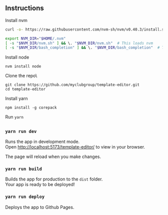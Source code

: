 ## Instructions

Install nvm
```sh
curl -o- https://raw.githubusercontent.com/nvm-sh/nvm/v0.40.3/install.sh | bash
```

```sh
export NVM_DIR="$HOME/.nvm"
[ -s "$NVM_DIR/nvm.sh" ] && \. "$NVM_DIR/nvm.sh"  # This loads nvm
[ -s "$NVM_DIR/bash_completion" ] && \. "$NVM_DIR/bash_completion"  # This loads nvm bash_completion
```

Install node 
```
nvm install node
```

Clone the repo\
```
git clone https://github.com/myclubgroup/template-editor.git
cd template-editor
```

Install yarn
```
npm install -g corepack
```

Run `yarn`


##

### `yarn run dev`

Runs the app in development mode.\
Open [http://localhost:5173/template-editor/](http://localhost:5173/template-editor/) to view in your browser.

The page will reload when you make changes.

### `yarn run build`

Builds the app for production to the `dist` folder.\
Your app is ready to be deployed!

### `yarn run deploy`

Deploys the app to Github Pages.
